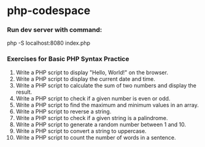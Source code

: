 # php-codespace
### Run dev server with command: 
php -S localhost:8080 index.php

### Exercises for Basic PHP Syntax Practice

1. Write a PHP script to display "Hello, World!" on the browser.
2. Write a PHP script to display the current date and time.
3. Write a PHP script to calculate the sum of two numbers and display the result.
4. Write a PHP script to check if a given number is even or odd.
5. Write a PHP script to find the maximum and minimum values in an array.
6. Write a PHP script to reverse a string.
7. Write a PHP script to check if a given string is a palindrome.
8. Write a PHP script to generate a random number between 1 and 10.
9. Write a PHP script to convert a string to uppercase.
10. Write a PHP script to count the number of words in a sentence.


